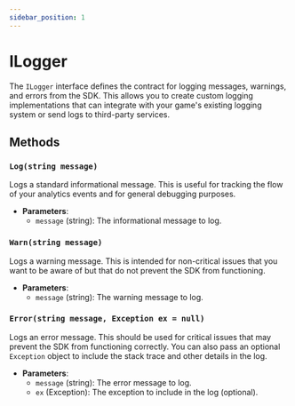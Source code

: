```yaml
---
sidebar_position: 1
---
```


# ILogger

The `ILogger` interface defines the contract for logging messages, warnings, and errors from the SDK. This allows you to create custom logging implementations that can integrate with your game's existing logging system or send logs to third-party services.

## Methods

### `Log(string message)`

Logs a standard informational message. This is useful for tracking the flow of your analytics events and for general debugging purposes.

* **Parameters**:
    * `message` (string): The informational message to log.

### `Warn(string message)`

Logs a warning message. This is intended for non-critical issues that you want to be aware of but that do not prevent the SDK from functioning.

* **Parameters**:
    * `message` (string): The warning message to log.

### `Error(string message, Exception ex = null)`

Logs an error message. This should be used for critical issues that may prevent the SDK from functioning correctly. You can also pass an optional `Exception` object to include the stack trace and other details in the log.

* **Parameters**:
    * `message` (string): The error message to log.
    * `ex` (Exception): The exception to include in the log (optional).